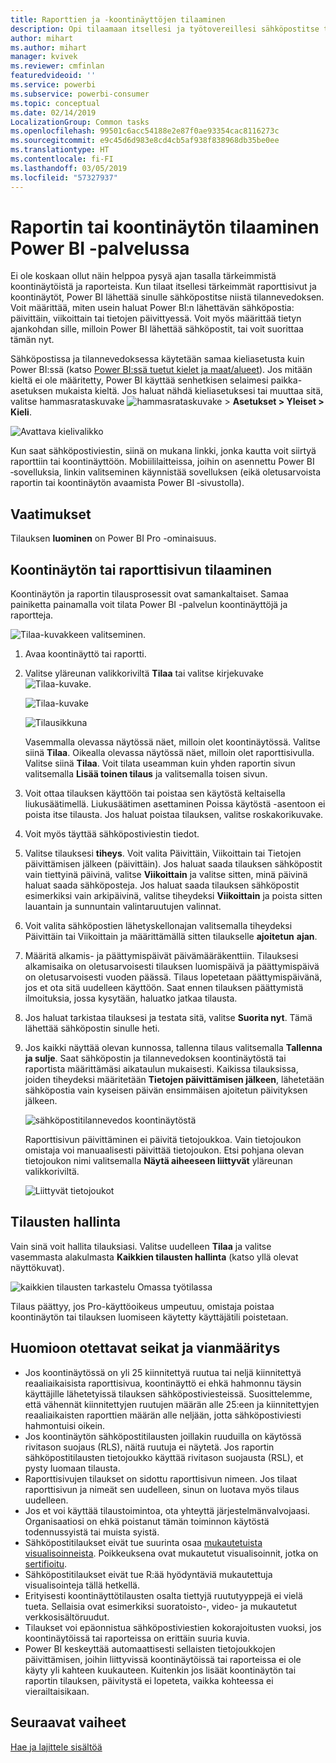 ```yaml
---
title: Raporttien ja ‑koontinäyttöjen tilaaminen
description: Opi tilaamaan itsellesi ja työtovereillesi sähköpostitse tilannevedoksia Power BI ‑raporteista ja ‑koontinäytöistä.
author: mihart
ms.author: mihart
manager: kvivek
ms.reviewer: cmfinlan
featuredvideoid: ''
ms.service: powerbi
ms.subservice: powerbi-consumer
ms.topic: conceptual
ms.date: 02/14/2019
LocalizationGroup: Common tasks
ms.openlocfilehash: 99501c6acc54188e2e87f0ae93354cac8116273c
ms.sourcegitcommit: e9c45d6d983e8cd4cb5af938f838968db35be0ee
ms.translationtype: HT
ms.contentlocale: fi-FI
ms.lasthandoff: 03/05/2019
ms.locfileid: "57327937"
---
```

# <a name="subscribe-to-a-report-or-dashboard-in-power-bi-service"></a>Raportin tai koontinäytön tilaaminen Power BI -palvelussa 
Ei ole koskaan ollut näin helppoa pysyä ajan tasalla tärkeimmistä koontinäytöistä ja raporteista. Kun tilaat itsellesi tärkeimmät raporttisivut ja koontinäytöt, Power BI lähettää sinulle sähköpostitse niistä tilannevedoksen. Voit määrittää, miten usein haluat Power BI:n lähettävän sähköpostia: päivittäin, viikoittain tai tietojen päivittyessä. Voit myös määrittää tietyn ajankohdan sille, milloin Power BI lähettää sähköpostit, tai voit suorittaa tämän nyt.  

Sähköpostissa ja tilannevedoksessa käytetään samaa kieliasetusta kuin Power BI:ssä (katso [Power BI:ssä tuetut kielet ja maat/alueet](../supported-languages-countries-regions.md)). Jos mitään kieltä ei ole määritetty, Power BI käyttää senhetkisen selaimesi paikka-asetuksen mukaista kieltä. Jos haluat nähdä kieliasetuksesi tai muuttaa sitä, valitse hammasrataskuvake ![hammasrataskuvake](./media/end-user-subscribe/power-bi-settings-icon.png) > **Asetukset > Yleiset > Kieli**. 

![Avattava kielivalikko](./media/end-user-subscribe/power-bi-language.png)

Kun saat sähköpostiviestin, siinä on mukana linkki, jonka kautta voit siirtyä raporttiin tai koontinäyttöön. Mobiililaitteissa, joihin on asennettu Power BI ‑sovelluksia, linkin valitseminen käynnistää sovelluksen (eikä oletusarvoista raportin tai koontinäytön avaamista Power BI ‑sivustolla).


## <a name="requirements"></a>Vaatimukset
Tilauksen **luominen** on Power BI Pro -ominaisuus.   

## <a name="subscribe-to-a-dashboard-or-a-report-page"></a>Koontinäytön tai raporttisivun tilaaminen
Koontinäytön ja raportin tilausprosessit ovat samankaltaiset. Samaa painiketta painamalla voit tilata Power BI -palvelun koontinäyttöjä ja raportteja.
 
![Tilaa-kuvakkeen valitseminen](./media/end-user-subscribe/power-bi-subscribe-orientation.png).

1. Avaa koontinäyttö tai raportti.
2. Valitse yläreunan valikkoriviltä **Tilaa** tai valitse kirjekuvake ![Tilaa-kuvake](./media/end-user-subscribe/power-bi-icon-envelope.png).
   
   ![Tilaa-kuvake](./media/end-user-subscribe/power-bi-subscribe-icon.png)

   ![Tilausikkuna](./media/end-user-subscribe/power-bi-emails-new.png)
    
    Vasemmalla olevassa näytössä näet, milloin olet koontinäytössä. Valitse siinä **Tilaa**. Oikealla olevassa näytössä näet, milloin olet raporttisivulla. Valitse siinä **Tilaa**. Voit tilata useamman kuin yhden raportin sivun valitsemalla **Lisää toinen tilaus** ja valitsemalla toisen sivun. 

4. Voit ottaa tilauksen käyttöön tai poistaa sen käytöstä keltaisella liukusäätimellä.  Liukusäätimen asettaminen Poissa käytöstä -asentoon ei poista itse tilausta. Jos haluat poistaa tilauksen, valitse roskakorikuvake.

4. Voit myös täyttää sähköpostiviestin tiedot. 

5. Valitse tilauksesi **tiheys**.  Voit valita Päivittäin, Viikoittain tai Tietojen päivittämisen jälkeen (päivittäin).  Jos haluat saada tilauksen sähköpostit vain tiettyinä päivinä, valitse **Viikoittain** ja valitse sitten, minä päivinä haluat saada sähköposteja.  Jos haluat saada tilauksen sähköpostit esimerkiksi vain arkipäivinä, valitse tiheydeksi **Viikoittain** ja poista sitten lauantain ja sunnuntain valintaruutujen valinnat.   

6. Voit valita sähköpostien lähetyskellonajan valitsemalla tiheydeksi Päivittäin tai Viikoittain ja määrittämällä sitten tilaukselle **ajoitetun** **ajan**.   

7. Määritä alkamis- ja päättymispäivät päivämääräkenttiin. Tilauksesi alkamisaika on oletusarvoisesti tilauksen luomispäivä ja päättymispäivä on oletusarvoisesti vuoden päässä. Tilaus lopetetaan päättymispäivänä, jos et ota sitä uudelleen käyttöön.  Saat ennen tilauksen päättymistä ilmoituksia, jossa kysytään, haluatko jatkaa tilausta.     

8. Jos haluat tarkistaa tilauksesi ja testata sitä, valitse **Suorita nyt**.  Tämä lähettää sähköpostin sinulle heti. 

8. Jos kaikki näyttää olevan kunnossa, tallenna tilaus valitsemalla **Tallenna ja sulje**. Saat sähköpostin ja tilannevedoksen koontinäytöstä tai raportista määrittämäsi aikataulun mukaisesti. Kaikissa tilauksissa, joiden tiheydeksi määritetään **Tietojen päivittämisen jälkeen**, lähetetään sähköpostia vain kyseisen päivän ensimmäisen ajoitetun päivityksen jälkeen.
   
   ![sähköpostitilannevedos koontinäytöstä](media/end-user-subscribe/power-bi-subscribe-email.png)
   
    Raporttisivun päivittäminen ei päivitä tietojoukkoa. Vain tietojoukon omistaja voi manuaalisesti päivittää tietojoukon. Etsi pohjana olevan tietojoukon nimi valitsemalla **Näytä aiheeseen liittyvät** yläreunan valikkoriviltä.
   
    ![Liittyvät tietojoukot](./media/end-user-subscribe/power-bi-view-related-screen.png)


## <a name="manage-your-subscriptions"></a>Tilausten hallinta
Vain sinä voit hallita tilauksiasi. Valitse uudelleen **Tilaa** ja valitse vasemmasta alakulmasta **Kaikkien tilausten hallinta** (katso yllä olevat näyttökuvat). 

![kaikkien tilausten tarkastelu Omassa työtilassa](./media/end-user-subscribe/power-bi-manage.png)

Tilaus päättyy, jos Pro-käyttöoikeus umpeutuu, omistaja poistaa koontinäytön tai tilauksen luomiseen käytetty käyttäjätili poistetaan.

## <a name="considerations-and-troubleshooting"></a>Huomioon otettavat seikat ja vianmääritys
* Jos koontinäytössä on yli 25 kiinnitettyä ruutua tai neljä kiinnitettyä reaaliaikaisista raporttisivua, koontinäyttö ei ehkä hahmonnu täysin käyttäjille lähetetyissä tilauksen sähköpostiviesteissä. Suosittelemme, että vähennät kiinnitettyjen ruutujen määrän alle 25:een ja kiinnitettyjen reaaliaikaisten raporttien määrän alle neljään, jotta sähköpostiviesti hahmontuisi oikein.  
* Jos koontinäytön sähköpostitilausten joillakin ruuduilla on käytössä rivitason suojaus (RLS), näitä ruutuja ei näytetä.  Jos raportin sähköpostitilausten tietojoukko käyttää rivitason suojausta (RSL), et pysty luomaan tilausta.
* Raporttisivujen tilaukset on sidottu raporttisivun nimeen. Jos tilaat raporttisivun ja nimeät sen uudelleen, sinun on luotava myös tilaus uudelleen.
* Jos et voi käyttää tilaustoimintoa, ota yhteyttä järjestelmänvalvojaasi. Organisaatiosi on ehkä poistanut tämän toiminnon käytöstä todennussyistä tai muista syistä.  
* Sähköpostitilaukset eivät tue suurinta osaa [mukautetuista visualisoinneista](../power-bi-custom-visuals.md).  Poikkeuksena ovat mukautetut visualisoinnit, jotka on [sertifioitu](../power-bi-custom-visuals-certified.md).  
* Sähköpostitilaukset eivät tue R:ää hyödyntäviä mukautettuja visualisointeja tällä hetkellä.  
* Erityisesti koontinäyttötilausten osalta tiettyjä ruututyyppejä ei vielä tueta.  Sellaisia ovat esimerkiksi suoratoisto-, video- ja mukautetut verkkosisältöruudut.     
* Tilaukset voi epäonnistua sähköpostiviestien kokorajoitusten vuoksi, jos koontinäytöissä tai raporteissa on erittäin suuria kuvia.    
* Power BI keskeyttää automaattisesti sellaisten tietojoukkojen päivittämisen, joihin liittyvissä koontinäytöissä tai raporteissa ei ole käyty yli kahteen kuukauteen.  Kuitenkin jos lisäät koontinäytön tai raportin tilauksen, päivitystä ei lopeteta, vaikka kohteessa ei vierailtaisikaan.    

## <a name="next-steps"></a>Seuraavat vaiheet

[Hae ja lajittele sisältöä](end-user-search-sort.md)
